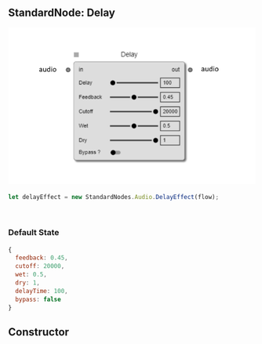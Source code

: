 ## StandardNode: Delay

<img class="zoomable" alt="Delay standard node" src="/images/standard-nodes/audio/delay.png" />

<Hierarchy :extend="{name: 'Node', link: '../../api/classes/node.html'}" />
<br/>

```js
let delayEffect = new StandardNodes.Audio.DelayEffect(flow);
```

<br/>

### Default State

```js
{
  feedback: 0.45,
  cutoff: 20000,
  wet: 0.5,
  dry: 1,
  delayTime: 100,
  bypass: false
}
```

## Constructor

<Method type="method">
  <template v-slot:signature>
    new DelayEffect(<strong>flow: </strong><em><Ref to="../../api/classes/flow">Flow</Ref></em>,
    <strong>options?: </strong><em><Ref to="../../api/interfaces/node-creator-options">NodeCreatorOptions</Ref></em>):
    <em><Ref to="#standardnode-delay">DelayEffect</Ref></em>
  </template>
  <template v-slot:params>
    <Param name="flow">
      <em><Ref to="../../api/classes/flow">Flow</Ref></em>
    </Param>
    <Param name="options?">
      <em><Ref to="../../api/interfaces/node-creator-options">NodeCreatorOptions</Ref></em>
      <template v-slot:default-value>
        <em>{}</em>
      </template>
    </Param>
  </template>
</Method>
